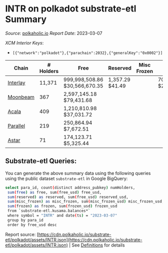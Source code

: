 # INTR on polkadot substrate-etl Summary

_Source_: [polkaholic.io](https://polkaholic.io) *Report Date*: 2023-03-07


*XCM Interior Keys*:
* `[{"network":"polkadot"},{"parachain":2032},{"generalKey":"0x0002"}]`


| Chain | # Holders | Free | Reserved | Misc Frozen | Frozen | Price | AssetID |
| ----- | --------- | ---- | -------- | ----------- | ------ | ----- | ------- |
| [Interlay](/polkadot/2032-interlay) | 11,371 | 999,998,508.86 $30,566,670.35 | 1,357.29 $41.49 |    | 70,762,089.14 $2,162,964.68 | $0.03 | `{"Token":"INTR"}` |
| [Moonbeam](/polkadot/2004-moonbeam) | 367 | 2,597,145.18 $79,431.68 |   |    |   | $0.03 | `{"Token":"101170542313601871197860408087030232491"}` |
| [Acala](/polkadot/2000-acala) | 409 | 1,210,810.98 $37,031.72 |   |    |   | $0.03 | `{"ForeignAsset":"4"}` |
| [Parallel](/polkadot/2012-parallel) | 219 | 250,864.94 $7,672.51 |   |    |   | $0.03 | `{"Token":"120"}` |
| [Astar](/polkadot/2006-astar) | 71 | 174,123.71 $5,325.44 |   |    |   | $0.03 | `{"Token":"18446744073709551621"}` |

## Substrate-etl Queries:
You can generate the above summary data using the following queries using the public dataset `substrate-etl` in Google BigQuery:
```bash
select para_id, count(distinct address_pubkey) numHolders, 
 sum(free) as free, sum(free_usd) free_usd,
 sum(reserved) as reserved, sum(free_usd) reserved_usd,
 sum(misc_frozen) as misc_frozen, sum(misc_frozen_usd) misc_frozen_usd,
 sum(frozen) as frozen, sum(frozen_usd) frozen_usd
 from `substrate-etl.kusama.balances*` 
 where symbol = "INTR" and date(ts) = "2023-03-07"
 group by para_id
 order by free_usd desc
```


Report source: [https://cdn.polkaholic.io/substrate-etl/polkadot/assets/INTR.json](https://cdn.polkaholic.io/substrate-etl/polkadot/assets/INTR.json) | See [Definitions](/DEFINITIONS.md) for details
